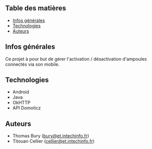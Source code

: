 ## Table des matières 
* [Infos générales](#infos-générales)
* [Technologies](#technologies)
* [Auteurs](#auteurs)

## Infos générales
Ce projet à pour but de gérer l'activation / désactivation d'ampoules connectés via son mobile.

## Technologies
* Android
* Java
* OkHTTP
* API Domoticz

## Auteurs
* Thomas Bury (bury@et.intechinfo.fr)
* Titouan Cellier (cellier@et.intechinfo.fr)
